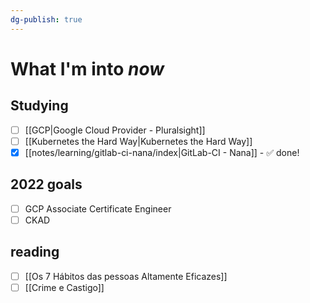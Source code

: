 ```yaml
---
dg-publish: true
---
```

# What I'm into *now*

## Studying

- [ ] [[GCP|Google Cloud Provider - Pluralsight]]
- [ ] [[Kubernetes the Hard Way|Kubernetes the Hard Way]]
- [x] [[notes/learning/gitlab-ci-nana/index|GitLab-CI - Nana]] - ✅ done!

## 2022 goals

- [ ] GCP Associate Certificate Engineer
- [ ] CKAD

## reading

- [ ] [[Os 7 Hábitos das pessoas Altamente Eficazes]]
- [ ] [[Crime e Castigo]]
